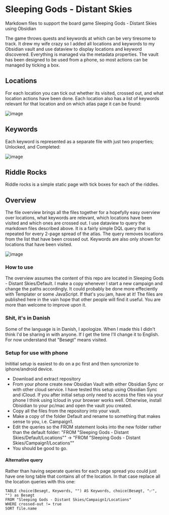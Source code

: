 # Sleeping Gods - Distant Skies
Markdown files to support the board game Sleeping Gods - Distant Skies using Obsidian

The game throws quests and keywords at which can be very tiresome to track. It drew my wife crazy so I added all locations and keywords to my Obsidian vault and use dataview to display locations and keyword discovered. Everything is managed via the metadata properties. The vault has been designed to be used from a phone, so most actions can be managed by ticking a box. 


## Locations
For each location you can tick out whether its visited, crossed out, and what location actions have been done. Each location also has a list of keywords relevant for that location and on which atlas page it can be found:

![image](https://github.com/user-attachments/assets/9f661594-d7c7-4bdd-993b-fce76f43757d)

## Keywords
Each keyword is represented as a separate file with just two properties; Unlocked, and Completed:

![image](https://github.com/user-attachments/assets/689130b1-f4d2-45b8-9f3c-3abe7d8670ed)

## Riddle Rocks
Riddle rocks is a simple static page with tick boxes for each of the riddles. 

## Overview
The file overview brings all the files together for a hopefylly easy overview over locations, what keywords are relevant, which locations have been visited and which ones are crossed out. I use dataview to query the markdown files described above. It is a fairly simple DQL query that is repeated for every 2-page spread of the atlas. The query removes locations from the list that have been crossed out. Keywords are also only shown for locations that have been visited. 

![image](https://github.com/user-attachments/assets/2d268d27-c1c6-49e5-ae2b-8f7442b89d5b)


### How to use
The overview assumes the content of this repo are located in Sleeping Gods - Distant Skies/Default. I make a copy whenever I start a new campaign and change the paths accordingly. It could probably be done more effeciently with Templater or some JavaScript. If that's you jam, have at it! The files are published here in the vain hope that other people will find it useful. You are more than welcome to improve upon it. 

### Shit, it's in Danish
Some of the language is in Danish, I apologize. When I made this I didn't think I'd be sharing in with anyone. If I get the time I'll change it to English. For now understand that "Besøgt" means visited. 

### Setup for use with phone 
Inititial setup is easiest to do on a pc first and then syncronize to iphone/android device. 

- Download and extract repository
- From your phone create new Obsidian Vault with either Obsidian Sync or with other cloud service. I have tested this setup using Obsidian Sync and iCloud. If you after initial setup only need to access the files via your phone I think using Icloud in your browser works well. Otherwise, install Obisidian to your pc/mac and open the vault you created.
- Copy all the files from the repository into your vault.
- Make a copy of the folder Default and rename to something that makes sense to you, i.e. Campaign1.
- Edit the queries so the FROM statement looks into the new folder rather than the default folder: "FROM "Sleeping Gods - Distant Skies/Default/Locations"" -> "FROM "Sleeping Gods - Distant Skies/Campaign1/Locations""
- You should be good to go. 

#### Alternative query
Rather than having seperate queries for each page spread you could just have one long table that contains all of the location. In that case replace all the location queries with this one:

```
TABLE choice(Besøgt, Keywords, "") AS Keywords, choice(Besøgt, "✅", "") as Besøgt
FROM "Sleeping Gods - Distant Skies/Campaign1/Locations"
WHERE crossed-out != true
SORT file.name
```
